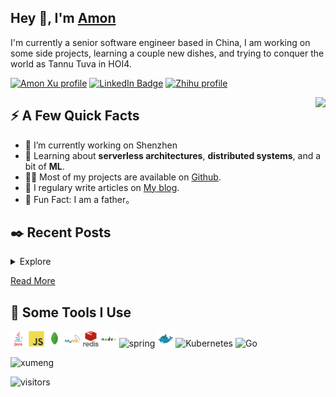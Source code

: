<h2>Hey 👋, I'm <a href="https://amonxu.com/">Amon</a></h2>
<p>I'm currently a senior software engineer based in China, I am working on some side projects, learning a couple new dishes, and trying to conquer the world as Tannu Tuva in HOI4.</p>
<p>
    <a href="https://amonxu.com"><img src="https://img.shields.io/badge/-@amonxu-14c767?style=flat-square&amp;labelColor=14c767&amp;logo=Blogger&amp;link=https://amonxu.com" alt="Amon Xu profile"></a> 
    <a href="https://www.linkedin.com/in/%E7%8C%9B-%E5%BE%90-54236659/"><img src="https://img.shields.io/badge/-@serbis-0077B5?style=flat-square&amp;labelColor=0077B5&amp;logo=LinkedIn&amp;link=https://www.linkedin.com/in/%E7%8C%9B-%E5%BE%90-54236659/" alt="LinkedIn Badge"></a></a> 
    <a href="https://www.zhihu.com/people/amonxu"><img src="https://img.shields.io/badge/-@amonxu-0066FF?style=flat-square&amp;labelColor=0077B5&amp;logo=Zhihu&amp;link=https://www.zhihu.com/people/amonxu" alt="Zhihu profile"></a> </p>
<img align="right" src="https://media2.giphy.com/media/1lvotGQwhzi6O0gQtV/200w.webp?cid=ecf05e47zl8maonxea6mhp9bd8nroopngskpkfkllbbki1zo&rid=200w.webp&ct=g" />
<h2>⚡️ A Few Quick Facts</h2>
<ul>
<li>🔭 I’m currently working on Shenzhen</li>
<li>🧐 Learning about <strong>serverless architectures</strong>, <strong>distributed systems</strong>, and a bit of <strong>ML</strong>.</li>
<li>👨‍💻 Most of my projects are available on <a href="https://github.com/xumeng">Github</a>.</li>
<li>📝 I regulary write articles on <a href="https://amonxu.com/archives">My blog</a>.</li>
<li>🎉 Fun Fact: I am a father。</li>
</ul>
<h2>✒️ Recent Posts</h2>
<details>
    <summary>Explore</summary>
    <li><a target="_blank" href="https://amonxu.com/2021/06/28/2021-06-28-Redis-Book/">《Redis设计与实现》读后感 — June 28, 2021</a></li>
    <li><a target="_blank" href="https://amonxu.com/2021/06/03/2021-06-03-School-Bag/">关于书包的事 — June 3, 2021</a></li>
    <li><a target="_blank" href="https://amonxu.com/2021/03/25/2021-03-25-Made-Stupid-Again/">商业案例——如何“快速体面”地退出市场 — March 25, 2021</a></li>
</details>
<p><a target="_blank" href="https://amonxu.com/archives">Read More</a></p>
<h2>🚀 Some Tools I Use</h2>
<p align="left">
<img src="https://raw.githubusercontent.com/devicons/devicon/master/icons/java/java-original-wordmark.svg" alt="java" width="25" height="25" />
<img src="https://raw.githubusercontent.com/devicons/devicon/master/icons/javascript/javascript-original.svg" alt="javascript" width="25" height="25" />
<img src="https://raw.githubusercontent.com/devicons/devicon/master/icons/mongodb/mongodb-original.svg" alt="mongodb" width="25" height="25" />
<img src="https://raw.githubusercontent.com/devicons/devicon/master/icons/mysql/mysql-original-wordmark.svg" alt="mysql" width="25" height="25" />
<img src="https://raw.githubusercontent.com/devicons/devicon/master/icons/redis/redis-original-wordmark.svg" alt="redis" width="25" height="25" />
<img src="https://raw.githubusercontent.com/devicons/devicon/master/icons/nodejs/nodejs-original-wordmark.svg" alt="nodejs" width="25" height="25" />
<img src="https://www.vectorlogo.zone/logos/springio/springio-icon.svg" alt="spring" width="25" height="25" />
<img src="https://raw.githubusercontent.com/devicons/devicon/master/icons/docker/docker-original.svg" alt="Docker" width="25" height="25" />
<img src="https://www.vectorlogo.zone/logos/kubernetes/kubernetes-icon.svg" alt="Kubernetes" width="25" height="25" />
<img src="https://cdn.jsdelivr.net/gh/devicons/devicon/icons/go/go-original.svg" alt="Go" width="25" height="25" />
</p>
<img src="https://github-readme-stats.vercel.app/api?username=xumeng&show_icons=true&count_private=true" alt="xumeng" />
<p><img src="https://visitor-badge.glitch.me/badge?page_id=xumeng.xumeng" alt="visitors"></p>


<!--
**xumeng/xumeng** is a ✨ _special_ ✨ repository because its `README.md` (this file) appears on your GitHub profile.

Here are some ideas to get you started:

- 🔭 I’m currently working on ...
- 🌱 I’m currently learning ...
- 👯 I’m looking to collaborate on ...
- 🤔 I’m looking for help with ...
- 💬 Ask me about ...
- 📫 How to reach me: ...
- 😄 Pronouns: ...
- ⚡ Fun fact: ...
-->
